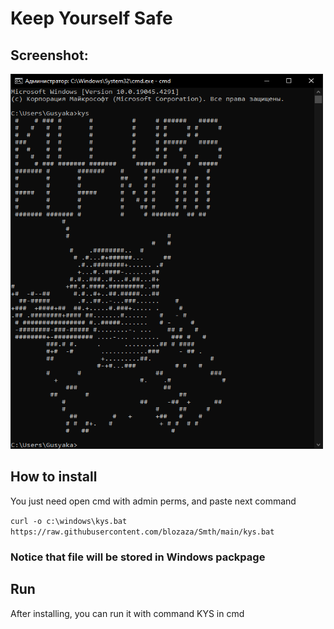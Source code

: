# Keep Yourself Safe

## Screenshot:
<img src="Screen.png"  width="500" height="600" alt="screen.png">

## How to install
<p> You just need open cmd with admin perms, and paste next command<p/>

```curl -o c:\windows\kys.bat https://raw.githubusercontent.com/blozaza/Smth/main/kys.bat```
### Notice that file will be stored in Windows packpage


## Run
<p> After installing, you can run it with command KYS in cmd <p/>

